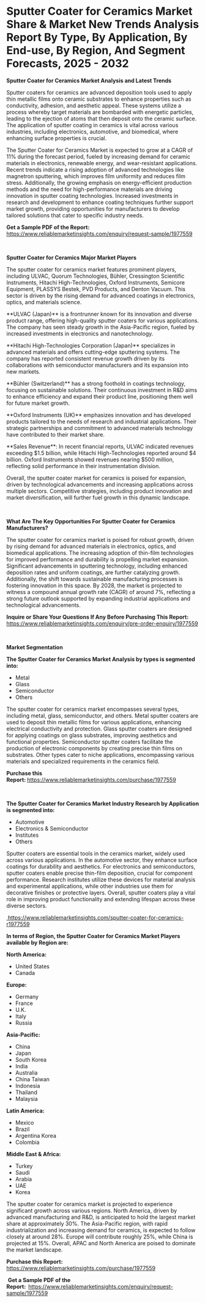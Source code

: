 <p><h1>Sputter Coater for Ceramics Market Share & Market New Trends Analysis Report By Type, By Application, By End-use, By Region, And Segment Forecasts, 2025 - 2032</h1></p><p><strong>Sputter Coater for Ceramics Market Analysis and Latest Trends</strong></p>
<p><p>Sputter coaters for ceramics are advanced deposition tools used to apply thin metallic films onto ceramic substrates to enhance properties such as conductivity, adhesion, and aesthetic appeal. These systems utilize a process whereby target materials are bombarded with energetic particles, leading to the ejection of atoms that then deposit onto the ceramic surface. The application of sputter coating in ceramics is vital across various industries, including electronics, automotive, and biomedical, where enhancing surface properties is crucial.</p><p>The Sputter Coater for Ceramics Market is expected to grow at a CAGR of 11% during the forecast period, fueled by increasing demand for ceramic materials in electronics, renewable energy, and wear-resistant applications. Recent trends indicate a rising adoption of advanced technologies like magnetron sputtering, which improves film uniformity and reduces film stress. Additionally, the growing emphasis on energy-efficient production methods and the need for high-performance materials are driving innovation in sputter coating technologies. Increased investments in research and development to enhance coating techniques further support market growth, providing opportunities for manufacturers to develop tailored solutions that cater to specific industry needs.</p></p>
<p><strong>Get a Sample PDF of the Report:&nbsp;</strong> <a href="https://www.reliablemarketinsights.com/enquiry/request-sample/1977559?utm_campaign=2244&utm_medium=2&utm_source=Github&utm_content=ia&utm_term=12042025&utm_id=sputter-coater-for-ceramics">https://www.reliablemarketinsights.com/enquiry/request-sample/1977559</a></p>
<p>&nbsp;</p>
<p><strong>Sputter Coater for Ceramics Major Market Players</strong></p>
<p><p>The sputter coater for ceramics market features prominent players, including ULVAC, Quorum Technologies, Bühler, Cressington Scientific Instruments, Hitachi High-Technologies, Oxford Instruments, Semicore Equipment, PLASSYS Bestek, PVD Products, and Denton Vacuum. This sector is driven by the rising demand for advanced coatings in electronics, optics, and materials science.</p><p>**ULVAC (Japan)** is a frontrunner known for its innovation and diverse product range, offering high-quality sputter coaters for various applications. The company has seen steady growth in the Asia-Pacific region, fueled by increased investments in electronics and nanotechnology. </p><p>**Hitachi High-Technologies Corporation (Japan)** specializes in advanced materials and offers cutting-edge sputtering systems. The company has reported consistent revenue growth driven by its collaborations with semiconductor manufacturers and its expansion into new markets.</p><p>**Bühler (Switzerland)** has a strong foothold in coatings technology, focusing on sustainable solutions. Their continuous investment in R&D aims to enhance efficiency and expand their product line, positioning them well for future market growth.</p><p>**Oxford Instruments (UK)** emphasizes innovation and has developed products tailored to the needs of research and industrial applications. Their strategic partnerships and commitment to advanced materials technology have contributed to their market share.</p><p>**Sales Revenue**: In recent financial reports, ULVAC indicated revenues exceeding $1.5 billion, while Hitachi High-Technologies reported around $4 billion. Oxford Instruments showed revenues nearing $500 million, reflecting solid performance in their instrumentation division.</p><p>Overall, the sputter coater market for ceramics is poised for expansion, driven by technological advancements and increasing applications across multiple sectors. Competitive strategies, including product innovation and market diversification, will further fuel growth in this dynamic landscape.</p></p>
<p>&nbsp;</p>
<p><strong>What Are The Key Opportunities For Sputter Coater for Ceramics Manufacturers?</strong></p>
<p><p>The sputter coater for ceramics market is poised for robust growth, driven by rising demand for advanced materials in electronics, optics, and biomedical applications. The increasing adoption of thin-film technologies for improved performance and durability is propelling market expansion. Significant advancements in sputtering technology, including enhanced deposition rates and uniform coatings, are further catalyzing growth. Additionally, the shift towards sustainable manufacturing processes is fostering innovation in this space. By 2028, the market is projected to witness a compound annual growth rate (CAGR) of around 7%, reflecting a strong future outlook supported by expanding industrial applications and technological advancements.</p></p>
<p><strong>Inquire or Share Your Questions If Any Before Purchasing This Report:</strong> <a href="https://www.reliablemarketinsights.com/enquiry/pre-order-enquiry/1977559?utm_campaign=2244&utm_medium=2&utm_source=Github&utm_content=ia&utm_term=12042025&utm_id=sputter-coater-for-ceramics">https://www.reliablemarketinsights.com/enquiry/pre-order-enquiry/1977559</a></p>
<p>&nbsp;</p>
<p><strong>Market Segmentation</strong></p>
<p><strong>The Sputter Coater for Ceramics Market Analysis by types is segmented into:</strong></p>
<p><ul><li>Metal</li><li>Glass</li><li>Semiconductor</li><li>Others</li></ul></p>
<p><p>The sputter coater for ceramics market encompasses several types, including metal, glass, semiconductor, and others. Metal sputter coaters are used to deposit thin metallic films for various applications, enhancing electrical conductivity and protection. Glass sputter coaters are designed for applying coatings on glass substrates, improving aesthetics and functional properties. Semiconductor sputter coaters facilitate the production of electronic components by creating precise thin films on substrates. Other types cater to niche applications, encompassing various materials and specialized requirements in the ceramics field.</p></p>
<p><strong>Purchase this Report:&nbsp;</strong><a href="https://www.reliablemarketinsights.com/purchase/1977559?utm_campaign=2244&utm_medium=2&utm_source=Github&utm_content=ia&utm_term=12042025&utm_id=sputter-coater-for-ceramics">https://www.reliablemarketinsights.com/purchase/1977559</a></p>
<p>&nbsp;</p>
<p><strong>The Sputter Coater for Ceramics Market Industry Research by Application is segmented into:</strong></p>
<p><ul><li>Automotive</li><li>Electronics & Semiconductor</li><li>Institutes</li><li>Others</li></ul></p>
<p><p>Sputter coaters are essential tools in the ceramics market, widely used across various applications. In the automotive sector, they enhance surface coatings for durability and aesthetics. For electronics and semiconductors, sputter coaters enable precise thin-film deposition, crucial for component performance. Research institutes utilize these devices for material analysis and experimental applications, while other industries use them for decorative finishes or protective layers. Overall, sputter coaters play a vital role in improving product functionality and extending lifespan across these diverse sectors.</p></p>
<p><a href="https://www.reliablemarketinsights.com/sputter-coater-for-ceramics-r1977559?utm_campaign=2244&utm_medium=2&utm_source=Github&utm_content=ia&utm_term=12042025&utm_id=sputter-coater-for-ceramics">&nbsp;https://www.reliablemarketinsights.com/sputter-coater-for-ceramics-r1977559</a></p>
<p><strong>In terms of Region, the Sputter Coater for Ceramics Market Players available by Region are:</strong></p>
<p>
    <p> <strong> North America: </strong>
        <ul>
            <li>United States</li>
            <li>Canada</li>
        </ul>
        </p> 
    <p> <strong> Europe: </strong>
        <ul>
            <li>Germany</li>
            <li>France</li>
            <li>U.K.</li>
            <li>Italy</li>
            <li>Russia</li>
        </ul>
        </p> 
    <p> <strong> Asia-Pacific: </strong>
        <ul>
            <li>China</li>
            <li>Japan</li>
            <li>South Korea</li>
            <li>India</li>
            <li>Australia</li>
            <li>China Taiwan</li>
            <li>Indonesia</li>
            <li>Thailand</li>
            <li>Malaysia</li>
        </ul>
        </p> 
    <p> <strong> Latin America: </strong>
        <ul>
            <li>Mexico</li>
            <li>Brazil</li>
            <li>Argentina Korea</li>
            <li>Colombia</li>
        </ul>
        </p> 
    <p> <strong> Middle East & Africa: </strong>
        <ul>
            <li>Turkey</li>
            <li>Saudi</li>
            <li>Arabia</li>
            <li>UAE</li>
            <li>Korea</li>
        </ul>
    </p>
    </p>
<p><p>The sputter coater for ceramics market is projected to experience significant growth across various regions. North America, driven by advanced manufacturing and R&D, is anticipated to hold the largest market share at approximately 30%. The Asia-Pacific region, with rapid industrialization and increasing demand for ceramics, is expected to follow closely at around 28%. Europe will contribute roughly 25%, while China is projected at 15%. Overall, APAC and North America are poised to dominate the market landscape.</p></p>
<p><strong>Purchase this Report: </strong><a href="https://www.reliablemarketinsights.com/purchase/1977559?utm_campaign=2244&utm_medium=2&utm_source=Github&utm_content=ia&utm_term=12042025&utm_id=sputter-coater-for-ceramics">https://www.reliablemarketinsights.com/purchase/1977559</a></p>
<p>&nbsp;<strong>Get a Sample PDF of the Report:&nbsp;&nbsp;</strong><a href="https://www.reliablemarketinsights.com/enquiry/request-sample/1977559?utm_campaign=2244&utm_medium=2&utm_source=Github&utm_content=ia&utm_term=12042025&utm_id=sputter-coater-for-ceramics">https://www.reliablemarketinsights.com/enquiry/request-sample/1977559</a></p>
<p><strong></strong></p>
<p><p></p><p></p><p></p></p>